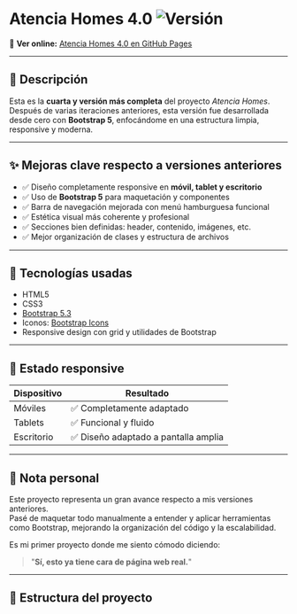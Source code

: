 # Atencia Homes 4.0 ![Versión](https://img.shields.io/badge/versión-final-success)

🔗 **Ver online:** [Atencia Homes 4.0 en GitHub Pages](https://jesus323dev.github.io/AtenciaHomes-4.0/)

---

## 🏡 Descripción

Esta es la **cuarta y versión más completa** del proyecto *Atencia Homes*.  
Después de varias iteraciones anteriores, esta versión fue desarrollada desde cero con **Bootstrap 5**, enfocándome en una estructura limpia, responsive y moderna.

---

## ✨ Mejoras clave respecto a versiones anteriores

- ✅ Diseño completamente responsive en **móvil, tablet y escritorio**
- ✅ Uso de **Bootstrap 5** para maquetación y componentes
- ✅ Barra de navegación mejorada con menú hamburguesa funcional
- ✅ Estética visual más coherente y profesional
- ✅ Secciones bien definidas: header, contenido, imágenes, etc.
- ✅ Mejor organización de clases y estructura de archivos

---

## 🧰 Tecnologías usadas

- HTML5
- CSS3
- [Bootstrap 5.3](https://getbootstrap.com/)
- Iconos: [Bootstrap Icons](https://icons.getbootstrap.com/)
- Responsive design con grid y utilidades de Bootstrap

---

## 📱 Estado responsive

| Dispositivo   | Resultado     |
|---------------|----------------|
| Móviles       | ✅ Completamente adaptado |
| Tablets       | ✅ Funcional y fluido     |
| Escritorio    | ✅ Diseño adaptado a pantalla amplia |

---

## 🧠 Nota personal

Este proyecto representa un gran avance respecto a mis versiones anteriores.  
Pasé de maquetar todo manualmente a entender y aplicar herramientas como Bootstrap, mejorando la organización del código y la escalabilidad.

Es mi primer proyecto donde me siento cómodo diciendo:  
> "**Sí, esto ya tiene cara de página web real.**"

---

## 📂 Estructura del proyecto


